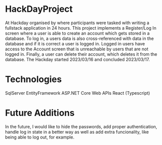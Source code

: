 # HackDayProject
At Hackday organised by </salt> where participants were tasked with writing a fullstack application in 24 hours. This project implements a Register/Log In screen where a user is able to create an account which gets stored in a database. To log in, a users data is also cross-referenced with data in the database and if it is correct a user is logged in. Logged in users have access to the Account screen that is unreachable by users that are not logged in. Finally, a user can delete their account, which deletes it from the database. The Hackday started 2023/03/16 and concluded 2023/03/17.

# Technologies
SqlServer
EntityFramework
ASP.NET Core Web APIs
React (Typescript)

# Future Additions
In the future, I would like to hide the passwords, add proper authentication, handle log in state in a better way as well as add extra funcionality, like being able to log out, for example.
